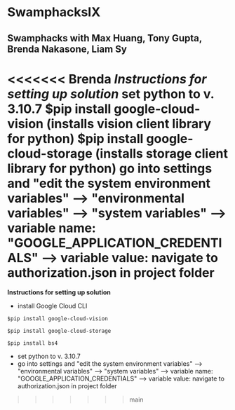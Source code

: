# SwamphacksIX
 Swamphacks with Max Huang, Tony Gupta, Brenda Nakasone, Liam Sy
 ---------------------------------------------------------------

<<<<<<< Brenda
 *Instructions for setting up solution* 
 set python to v. 3.10.7 
 $pip install google-cloud-vision (installs vision client library for python)
 $pip install google-cloud-storage (installs storage client library for python)
 go into settings and "edit the system environment variables" --> "environmental variables" --> "system variables" --> variable name: "GOOGLE_APPLICATION_CREDENTIALS" --> variable value: navigate to authorization.json in project folder 
=======
 **Instructions for setting up solution**
 - install Google Cloud CLI
 
 ```
 $pip install google-cloud-vision
 
 $pip install google-cloud-storage 
 
 $pip install bs4 
 ```
 - set python to v. 3.10.7 
 - go into settings and "edit the system environment variables" --> "environmental variables" --> "system variables" --> variable name: "GOOGLE_APPLICATION_CREDENTIALS" --> variable value: navigate to authorization.json in project folder 
 
>>>>>>> main


